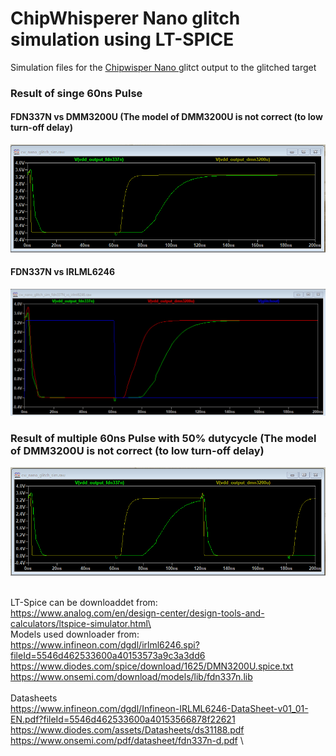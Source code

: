 # ChipWhisperer Nano glitch simulation using LT-SPICE



Simulation files for the [ Chipwisper Nano ](https://github.com/newaetech/chipwhisperer/blob/develop/hardware/capture/chipwhisperer-nano/NAE-CW1101-04_CWNANOSCH.pdf) glitct output to the glitched target

### Result of singe 60ns Pulse
#### FDN337N vs DMM3200U  (The model of DMM3200U is not correct (to low turn-off delay)
![alt text](https://github.com/rlangoy/cw_nano_glitch_sim/raw/main/images/VDD_GLITCH_OUTPUT_FDN337N_VS_DMM3200U.png)
#### FDN337N vs IRLML6246
![alt text](https://github.com/rlangoy/cw_nano_glitch_sim/raw/main/images/VDD_GLITCH_OUTPUT_FDN337N_VS_IRLM6246.png)


### Result of multiple 60ns Pulse with 50% dutycycle (The model of DMM3200U is not correct (to low turn-off delay)
![alt text](https://github.com/rlangoy/cw_nano_glitch_sim/raw/main/images/VDD_GLITCH_OUTPUT_FDN337N_VS_DMM3200U_multiple_60ns_pulses.png)

\
LT-Spice can be downloaddet from:\
https://www.analog.com/en/design-center/design-tools-and-calculators/ltspice-simulator.html\
\
Models used downloader from: \
https://www.infineon.com/dgdl/irlml6246.spi?fileId=5546d462533600a40153573a9c3a3dd6 \
https://www.diodes.com/spice/download/1625/DMN3200U.spice.txt \
https://www.onsemi.com/download/models/lib/fdn337n.lib \
\
Datasheets \
https://www.infineon.com/dgdl/Infineon-IRLML6246-DataSheet-v01_01-EN.pdf?fileId=5546d462533600a40153566878f22621 \
https://www.diodes.com/assets/Datasheets/ds31188.pdf \
https://www.onsemi.com/pdf/datasheet/fdn337n-d.pdf \



